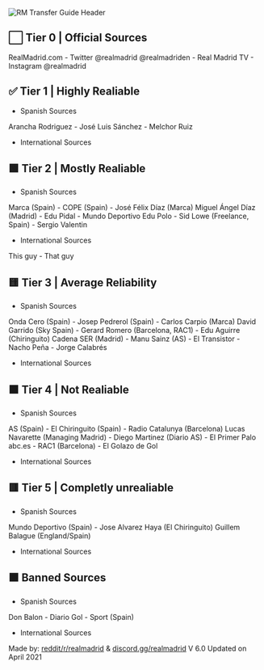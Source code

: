 ![RM Transfer Guide Header](https://user-images.githubusercontent.com/82177200/114086522-909a0b00-9867-11eb-9ed3-8d87756121c3.png)



## ⬜ Tier 0 | Official Sources

RealMadrid.com - Twitter @realmadrid @realmadriden - Real Madrid TV - Instagram @realmadrid


## ✅ Tier 1 | Highly Realiable

* Spanish Sources

Arancha Rodriguez - José Luis Sánchez - Melchor Ruiz

* International Sources

## 🟩 Tier 2 | Mostly Realiable

* Spanish Sources

Marca (Spain) -	COPE (Spain) - José Félix Díaz (Marca)
Miguel Ángel Díaz (Madrid) - Edu Pidal	 - 	Mundo Deportivo
Edu Polo - Sid Lowe (Freelance, Spain)	- 	Sergio Valentin					

* International Sources

This guy - That guy

## 🟨 Tier 3 | Average Reliability

* Spanish Sources

Onda Cero (Spain) - Josep Pedrerol (Spain) - Carlos Carpio (Marca)
David Garrido (Sky Spain) - Gerard Romero (Barcelona, RAC1) - Edu Aguirre (Chiringuito)
Cadena SER (Madrid) - Manu Sainz (AS) - El Transistor - Nacho Peña - Jorge Calabrés		

* International Sources

## 🟧 Tier 4 | Not Realiable

* Spanish Sources

AS (Spain) - El Chiringuito (Spain) - Radio Catalunya (Barcelona)
Lucas Navarette (Managing Madrid) - Diego Martinez (Diario AS) - El Primer Palo		
abc.es - RAC1 (Barcelona) - 	El Golazo de Gol		

* International Sources

## 🟥 Tier 5 | Completly unrealiable

* Spanish Sources

Mundo Deportivo (Spain) - Jose Alvarez Haya (El Chiringuito)
Guillem Balague (England/Spain)

* International Sources


## ⬛ Banned Sources

* Spanish Sources

Don Balon - Diario Gol - Sport (Spain)		

* International Sources



Made by: [reddit/r/realmadrid](https://www.reddit.com/r/realmadrid) & [discord.gg/realmadrid](https://discord.com/invite/RealMadrid)
V 6.0 Updated on April 2021
